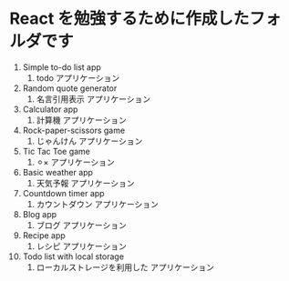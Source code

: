 # React を勉強するために作成したフォルダです

1. Simple to-do list app
   1. todo アプリケーション
1. Random quote generator
   1. 名言引用表示 アプリケーション
1. Calculator app
   1. 計算機 アプリケーション
1. Rock-paper-scissors game
   1. じゃんけん アプリケーション
1. Tic Tac Toe game
   1. ⚪︎× アプリケーション
1. Basic weather app
   1. 天気予報 アプリケーション
1. Countdown timer app
   1. カウントダウン アプリケーション
1. Blog app
   1. ブログ アプリケーション
1. Recipe app
   1. レシピ アプリケーション
1. Todo list with local storage
   1. ローカルストレージを利用した アプリケーション
